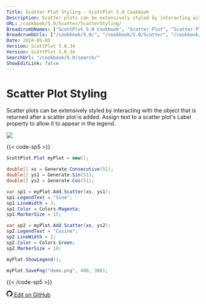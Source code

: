 ```yaml
---
Title: Scatter Plot Styling - ScottPlot 5.0 Cookbook
Description: Scatter plots can be extensively styled by interacting with the object that is returned after a scatter plot is added. Assign text to a scatter plot's Label property to allow it to appear in the legend.
URL: /cookbook/5.0/Scatter/ScatterStyling/
BreadcrumbNames: ["ScottPlot 5.0 Cookbook", "Scatter Plot", "Scatter Plot Styling"]
BreadcrumbUrls: ["/cookbook/5.0/", "/cookbook/5.0/Scatter", "/cookbook/5.0/Scatter/ScatterStyling"]
Date: 2024-05-05
Version: ScottPlot 5.0.34
Version: ScottPlot 5.0.34
SearchUrl: "/cookbook/5.0/search/"
ShowEditLink: false
---
```


# Scatter Plot Styling


Scatter plots can be extensively styled by interacting with the object that is returned after a scatter plot is added. Assign text to a scatter plot's Label property to allow it to appear in the legend.

[![](/cookbook/5.0/images/ScatterStyling.png?240505131914)](/cookbook/5.0/images/ScatterStyling.png?240505131914)

{{< code-sp5 >}}

```cs
ScottPlot.Plot myPlot = new();

double[] xs = Generate.Consecutive(51);
double[] ys1 = Generate.Sin(51);
double[] ys2 = Generate.Cos(51);

var sp1 = myPlot.Add.Scatter(xs, ys1);
sp1.LegendText = "Sine";
sp1.LineWidth = 3;
sp1.Color = Colors.Magenta;
sp1.MarkerSize = 15;

var sp2 = myPlot.Add.Scatter(xs, ys2);
sp2.LegendText = "Cosine";
sp2.LineWidth = 2;
sp2.Color = Colors.Green;
sp2.MarkerSize = 10;

myPlot.ShowLegend();

myPlot.SavePng("demo.png", 400, 300);

```

{{< /code-sp5 >}}

<a href='https://github.com/ScottPlot/ScottPlot/blob/main/src/ScottPlot5/ScottPlot5%20Cookbook/Recipes/PlotTypes/Scatter.cs'><svg xmlns="http://www.w3.org/2000/svg" width="16" height="16" fill="currentColor" class="mb-1 bi bi-github" viewBox="0 0 16 16">
  <path d="M8 0C3.58 0 0 3.58 0 8c0 3.54 2.29 6.53 5.47 7.59.4.07.55-.17.55-.38 0-.19-.01-.82-.01-1.49-2.01.37-2.53-.49-2.69-.94-.09-.23-.48-.94-.82-1.13-.28-.15-.68-.52-.01-.53.63-.01 1.08.58 1.23.82.72 1.21 1.87.87 2.33.66.07-.52.28-.87.51-1.07-1.78-.2-3.64-.89-3.64-3.95 0-.87.31-1.59.82-2.15-.08-.2-.36-1.02.08-2.12 0 0 .67-.21 2.2.82.64-.18 1.32-.27 2-.27s1.36.09 2 .27c1.53-1.04 2.2-.82 2.2-.82.44 1.1.16 1.92.08 2.12.51.56.82 1.27.82 2.15 0 3.07-1.87 3.75-3.65 3.95.29.25.54.73.54 1.48 0 1.07-.01 1.93-.01 2.2 0 .21.15.46.55.38A8.01 8.01 0 0 0 16 8c0-4.42-3.58-8-8-8"/>
</svg> Edit on GitHub</a>

